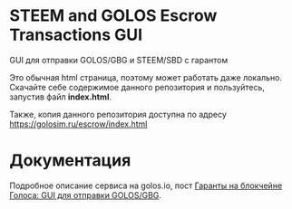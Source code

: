 # STEEM and GOLOS Escrow Transactions GUI
GUI для отправки GOLOS/GBG и STEEM/SBD с гарантом

Это обычная html страница, поэтому может работать даже локально. Скачайте себе содержимое данного репозитория и пользуйтесь, запустив файл **index.html**.

Также, копия данного репозитория доступна по адресу https://golosim.ru/escrow/index.html

# Документация
Подробное описание сервиса на golos.io, пост [Гаранты на блокчейне Голоса: GUI для отправки GOLOS/GBG](https://golos.io/ru--golos/@escrows/garanty-na-golose-gui-dlya-otpravki-golos-gbg-s-garantom).